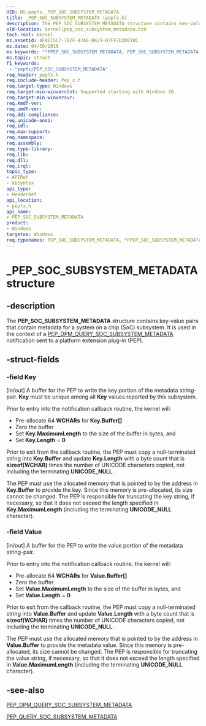 ```yaml
---
UID: NS:pepfx._PEP_SOC_SUBSYSTEM_METADATA
title: _PEP_SOC_SUBSYSTEM_METADATA (pepfx.h)
description: The PEP_SOC_SUBSYSTEM_METADATA structure contains key-value pairs that contain metadata for a system on a chip (SoC) subsystem. It is used in the context of a PEP_DPM_QUERY_SOC_SUBSYSTEM_METADATA notification sent to a platform extension plug-in (PEP).
old-location: kernel\pep_soc_subsystem_metadata.htm
tech.root: kernel
ms.assetid: 4FAE15C7-7B2F-47A5-B429-B7FF7D3D018C
ms.date: 04/30/2018
ms.keywords: "*PPEP_SOC_SUBSYSTEM_METADATA, PEP_SOC_SUBSYSTEM_METADATA, PEP_SOC_SUBSYSTEM_METADATA structure [Kernel-Mode Driver Architecture], PPEP_SOC_SUBSYSTEM_METADATA, PPEP_SOC_SUBSYSTEM_METADATA structure pointer [Kernel-Mode Driver Architecture], _PEP_SOC_SUBSYSTEM_METADATA, kernel.pep_soc_subsystem_metadata, pepfx/PEP_SOC_SUBSYSTEM_METADATA, pepfx/PPEP_SOC_SUBSYSTEM_METADATA"
ms.topic: struct
f1_keywords:
 - "pepfx/PEP_SOC_SUBSYSTEM_METADATA"
req.header: pepfx.h
req.include-header: Pep_x.h
req.target-type: Windows
req.target-min-winverclnt: Supported starting with Windows 10.
req.target-min-winversvr: 
req.kmdf-ver: 
req.umdf-ver: 
req.ddi-compliance: 
req.unicode-ansi: 
req.idl: 
req.max-support: 
req.namespace: 
req.assembly: 
req.type-library: 
req.lib: 
req.dll: 
req.irql: 
topic_type:
- APIRef
- kbSyntax
api_type:
- HeaderDef
api_location:
- pepfx.h
api_name:
- PEP_SOC_SUBSYSTEM_METADATA
product:
- Windows
targetos: Windows
req.typenames: PEP_SOC_SUBSYSTEM_METADATA, *PPEP_SOC_SUBSYSTEM_METADATA
---
```


# _PEP_SOC_SUBSYSTEM_METADATA structure


## -description


The <b>PEP_SOC_SUBSYSTEM_METADATA</b> structure contains key-value pairs that contain metadata for a system on a chip (SoC) subsystem. It is used in the context of a <a href="https://docs.microsoft.com/windows-hardware/drivers/ddi/pepfx/ns-pepfx-_pep_soc_subsystem_metadata">PEP_DPM_QUERY_SOC_SUBSYSTEM_METADATA</a> notification sent to a platform extension plug-in (PEP).


## -struct-fields




### -field Key

[in/out]  A buffer for the PEP to write the key portion of the metadata string-pair.  <b>Key</b> must be unique among all <b>Key</b> values reported by this subsystem.  



Prior to entry into the notification callback routine, the kernel will:

<ul>
<li>Pre-allocate 64 <b>WCHARs</b> for <b>Key.Buffer[]</b></li>
<li>Zero the buffer </li>
<li>Set <b>Key.MaximumLength</b> to the size of the buffer in bytes, and </li>
<li>Set <b>Key.Length</b> = <b>0</b></li>
</ul>
Prior to exit from the callback routine, the PEP must copy a null-terminated string into <b>Key.Buffer</b> and update <b>Key.Length</b> with a byte count that is <b>sizeof(WCHAR)</b> times the number of UNICODE characters copied, not including the terminating <b>UNICODE_NULL</b>.  

The PEP must use the allocated memory that is pointed to by the address in <b>Key.Buffer</b> to provide the key. 
Since this memory is pre-allocated, its size cannot be changed. The PEP is responsible for truncating the key string, if necessary, so that it does not exceed the length specified in <b>Key.MaximumLength</b> (including the terminating <b>UNICODE_NULL</b> character).


### -field Value

[in/out] A buffer for the PEP to write the value portion of the metadata string-pair.  

Prior to entry into the notification callback routine, the kernel will:

<ul>
<li>Pre-allocate 64 <b>WCHARs</b> for <b>Value.Buffer[]</b></li>
<li>Zero the buffer </li>
<li>Set <b>Value.MaximumLength</b> to the size of the buffer in bytes, and </li>
<li>Set <b>Value.Length</b> = <b>0</b></li>
</ul>
Prior to exit from the callback routine, the PEP must copy a null-terminated string into <b>Value.Buffer</b> and update <b>Value.Length</b> with a byte count that is <b>sizeof(WCHAR)</b> times the number of UNICODE characters copied, not including the terminating <b>UNICODE_NULL</b>.  

The PEP must use the allocated memory that is pointed to by the address in <b>Value.Buffer</b> to provide the metadata value. 
Since this memory is pre-allocated, its size cannot be changed. The PEP is responsible for truncating the value string, if necessary, so that it does not exceed the length specified in <b>Value.MaximumLength</b> (including the terminating <b>UNICODE_NULL</b> character).


## -see-also




<a href="https://docs.microsoft.com/windows-hardware/drivers/ddi/pepfx/ns-pepfx-_pep_soc_subsystem_metadata">PEP_DPM_QUERY_SOC_SUBSYSTEM_METADATA</a>



<a href="https://docs.microsoft.com/windows-hardware/drivers/ddi/pepfx/ns-pepfx-_pep_query_soc_subsystem_metadata">PEP_QUERY_SOC_SUBSYSTEM_METADATA</a>
 

 

